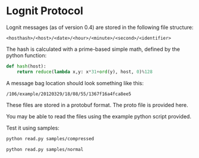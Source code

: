 # Lognit Protocol

Lognit messages (as of version 0.4) are stored in the following file structure:

```
<hosthash>/<host>/<date>/<hour>/<minute>/<second>/<identifier>
```

The hash is calculated with a prime-based simple math, defined by the python
function:

```python
def hash(host):
    return reduce(lambda x,y: x*31+ord(y), host, 0)%128
```

A message bag location should look something like this:

```
/106/example/20120329/18/08/55/1367f16a4fca8ee5
```

These files are stored in a protobuf format. The proto file is provided here.

You may be able to read the files using the example python script provided.

Test it using samples:

```sh
python read.py samples/compressed

python read.py samples/normal
```
